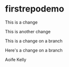 # firstrepodemo

This is a change

This is another change 

This is a change on a branch

Here's a change on a branch

Aoife Kelly